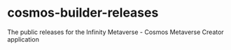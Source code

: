 # cosmos-builder-releases
The public releases for the Infinity Metaverse - Cosmos Metaverse Creator application 
